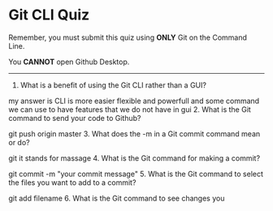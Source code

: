 # Git CLI Quiz

Remember, you must submit this quiz using __ONLY__ Git on the Command Line.

You __CANNOT__ open Github Desktop.

---

1. What is a benefit of using the Git CLI rather than a GUI?

<!-- Write your answer here -->
my answer is
CLI is more easier flexible and powerfull and some command we can use to have features that we do not have in gui
2. What is the Git command to send your code to Github?

<!-- Write your answer here -->
git push origin master
3. What does the -m in a Git commit command mean or do?

<!-- Write your answer here -->
git it stands for massage 
4. What is the Git command for making a commit?

<!-- Write your answer here -->
git commit -m "your commit message"
5. What is the Git command to select the files you want to add to a commit?

<!-- Write your answer here -->
git add filename
6. What is the Git command to see changes you 
